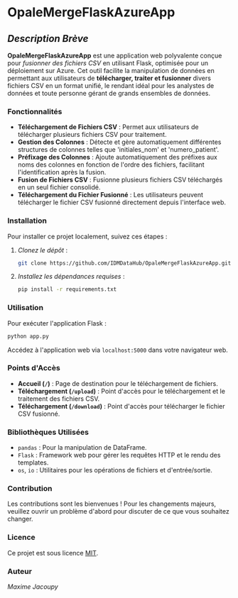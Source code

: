
# **OpaleMergeFlaskAzureApp**

## *Description Brève*
**OpaleMergeFlaskAzureApp** est une application web polyvalente conçue pour *fusionner des fichiers CSV* en utilisant Flask, optimisée pour un déploiement sur Azure. Cet outil facilite la manipulation de données en permettant aux utilisateurs de **télécharger, traiter et fusionner** divers fichiers CSV en un format unifié, le rendant idéal pour les analystes de données et toute personne gérant de grands ensembles de données.

### Fonctionnalités
- **Téléchargement de Fichiers CSV** : Permet aux utilisateurs de télécharger plusieurs fichiers CSV pour traitement.
- **Gestion des Colonnes** : Détecte et gère automatiquement différentes structures de colonnes telles que 'initiales_nom' et 'numero_patient'.
- **Préfixage des Colonnes** : Ajoute automatiquement des préfixes aux noms des colonnes en fonction de l'ordre des fichiers, facilitant l'identification après la fusion.
- **Fusion de Fichiers CSV** : Fusionne plusieurs fichiers CSV téléchargés en un seul fichier consolidé.
- **Téléchargement du Fichier Fusionné** : Les utilisateurs peuvent télécharger le fichier CSV fusionné directement depuis l'interface web.

### Installation
Pour installer ce projet localement, suivez ces étapes :

1. *Clonez le dépôt* :
   ```bash
   git clone https://github.com/IDMDataHub/OpaleMergeFlaskAzureApp.git
   ```
2. *Installez les dépendances requises* :
   ```bash
   pip install -r requirements.txt
   ```

### Utilisation
Pour exécuter l'application Flask :
```bash
python app.py
```
Accédez à l'application web via `localhost:5000` dans votre navigateur web.

### Points d'Accès
- **Accueil (`/`)** : Page de destination pour le téléchargement de fichiers.
- **Téléchargement (`/upload`)** : Point d'accès pour le téléchargement et le traitement des fichiers CSV.
- **Téléchargement (`/download`)** : Point d'accès pour télécharger le fichier CSV fusionné.

### Bibliothèques Utilisées
- `pandas` : Pour la manipulation de DataFrame.
- `Flask` : Framework web pour gérer les requêtes HTTP et le rendu des templates.
- `os`, `io` : Utilitaires pour les opérations de fichiers et d'entrée/sortie.

### Contribution
Les contributions sont les bienvenues ! Pour les changements majeurs, veuillez ouvrir un problème d'abord pour discuter de ce que vous souhaitez changer.

### Licence
Ce projet est sous licence [MIT](https://choosealicense.com/licenses/mit/).

### Auteur
*Maxime Jacoupy*
